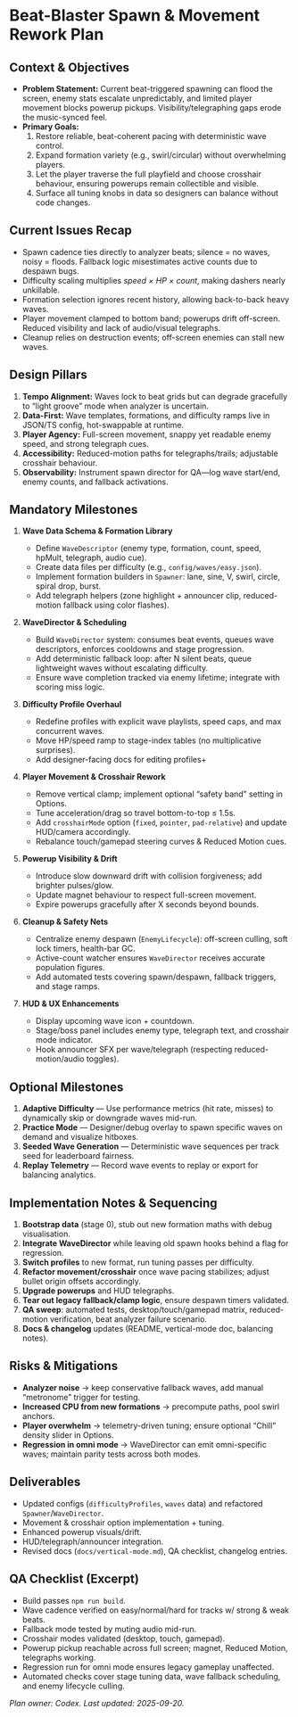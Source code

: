 # Beat-Blaster Spawn & Movement Rework Plan

## Context & Objectives
- **Problem Statement:** Current beat-triggered spawning can flood the screen, enemy stats escalate unpredictably, and limited player movement blocks powerup pickups. Visibility/telegraphing gaps erode the music-synced feel.
- **Primary Goals:**
  1. Restore reliable, beat-coherent pacing with deterministic wave control.
  2. Expand formation variety (e.g., swirl/circular) without overwhelming players.
  3. Let the player traverse the full playfield and choose crosshair behaviour, ensuring powerups remain collectible and visible.
  4. Surface all tuning knobs in data so designers can balance without code changes.

## Current Issues Recap
- Spawn cadence ties directly to analyzer beats; silence = no waves, noisy = floods. Fallback logic misestimates active counts due to despawn bugs.
- Difficulty scaling multiplies *speed × HP × count*, making dashers nearly unkillable.
- Formation selection ignores recent history, allowing back-to-back heavy waves.
- Player movement clamped to bottom band; powerups drift off-screen. Reduced visibility and lack of audio/visual telegraphs.
- Cleanup relies on destruction events; off-screen enemies can stall new waves.

## Design Pillars
1. **Tempo Alignment:** Waves lock to beat grids but can degrade gracefully to “light groove” mode when analyzer is uncertain.
2. **Data-First:** Wave templates, formations, and difficulty ramps live in JSON/TS config, hot-swappable at runtime.
3. **Player Agency:** Full-screen movement, snappy yet readable enemy speed, and strong telegraph cues.
4. **Accessibility:** Reduced-motion paths for telegraphs/trails; adjustable crosshair behaviour.
5. **Observability:** Instrument spawn director for QA—log wave start/end, enemy counts, and fallback activations.

## Mandatory Milestones
1. **Wave Data Schema & Formation Library**
   - Define `WaveDescriptor` (enemy type, formation, count, speed, hpMult, telegraph, audio cue).
   - Create data files per difficulty (e.g., `config/waves/easy.json`).
   - Implement formation builders in `Spawner`: lane, sine, V, swirl, circle, spiral drop, burst.
   - Add telegraph helpers (zone highlight + announcer clip, reduced-motion fallback using color flashes).

2. **WaveDirector & Scheduling**
   - Build `WaveDirector` system: consumes beat events, queues wave descriptors, enforces cooldowns and stage progression.
   - Add deterministic fallback loop: after N silent beats, queue lightweight waves without escalating difficulty.
   - Ensure wave completion tracked via enemy lifetime; integrate with scoring miss logic.

3. **Difficulty Profile Overhaul**
   - Redefine profiles with explicit wave playlists, speed caps, and max concurrent waves.
   - Move HP/speed ramp to stage-index tables (no multiplicative surprises).
   - Add designer-facing docs for editing profiles+

4. **Player Movement & Crosshair Rework**
   - Remove vertical clamp; implement optional “safety band” setting in Options.
   - Tune acceleration/drag so travel bottom-to-top ≤ 1.5s.
   - Add `crosshairMode` option (`fixed`, `pointer`, `pad-relative`) and update HUD/camera accordingly.
   - Rebalance touch/gamepad steering curves & Reduced Motion cues.

5. **Powerup Visibility & Drift**
   - Introduce slow downward drift with collision forgiveness; add brighter pulses/glow.
   - Update magnet behaviour to respect full-screen movement.
   - Expire powerups gracefully after X seconds beyond bounds.

6. **Cleanup & Safety Nets**
   - Centralize enemy despawn (`EnemyLifecycle`): off-screen culling, soft lock timers, health-bar GC.
   - Active-count watcher ensures `WaveDirector` receives accurate population figures.
   - Add automated tests covering spawn/despawn, fallback triggers, and stage ramps.

7. **HUD & UX Enhancements**
   - Display upcoming wave icon + countdown.
   - Stage/boss panel includes enemy type, telegraph text, and crosshair mode indicator.
   - Hook announcer SFX per wave/telegraph (respecting reduced-motion/audio toggles).

## Optional Milestones
1. **Adaptive Difficulty** — Use performance metrics (hit rate, misses) to dynamically skip or downgrade waves mid-run.
2. **Practice Mode** — Designer/debug overlay to spawn specific waves on demand and visualize hitboxes.
3. **Seeded Wave Generation** — Deterministic wave sequences per track seed for leaderboard fairness.
4. **Replay Telemetry** — Record wave events to replay or export for balancing analytics.

## Implementation Notes & Sequencing
1. **Bootstrap data** (stage 0), stub out new formation maths with debug visualisation.
2. **Integrate WaveDirector** while leaving old spawn hooks behind a flag for regression.
3. **Switch profiles** to new format, run tuning passes per difficulty.
4. **Refactor movement/crosshair** once wave pacing stabilizes; adjust bullet origin offsets accordingly.
5. **Upgrade powerups** and HUD telegraphs.
6. **Tear out legacy fallback/clamp logic**, ensure despawn timers validated.
7. **QA sweep**: automated tests, desktop/touch/gamepad matrix, reduced-motion verification, beat analyzer failure scenario.
8. **Docs & changelog** updates (README, vertical-mode doc, balancing notes).

## Risks & Mitigations
- **Analyzer noise** → keep conservative fallback waves, add manual “metronome” trigger for testing.
- **Increased CPU from new formations** → precompute paths, pool swirl anchors.
- **Player overwhelm** → telemetry-driven tuning; ensure optional “Chill” density slider in Options.
- **Regression in omni mode** → WaveDirector can emit omni-specific waves; maintain parity tests across both modes.

## Deliverables
- Updated configs (`difficultyProfiles`, `waves` data) and refactored `Spawner`/`WaveDirector`.
- Movement & crosshair option implementation + tuning.
- Enhanced powerup visuals/drift.
- HUD/telegraph/announcer integration.
- Revised docs (`docs/vertical-mode.md`), QA checklist, changelog entries.

## QA Checklist (Excerpt)
- Build passes `npm run build`.
- Wave cadence verified on easy/normal/hard for tracks w/ strong & weak beats.
- Fallback mode tested by muting audio mid-run.
- Crosshair modes validated (desktop, touch, gamepad).
- Powerup pickup reachable across full screen; magnet, Reduced Motion, telegraphs working.
- Regression run for omni mode ensures legacy gameplay unaffected.
- Automated checks cover stage tuning data, wave fallback scheduling, and enemy lifecycle culling.

*Plan owner: Codex. Last updated: 2025-09-20.*
